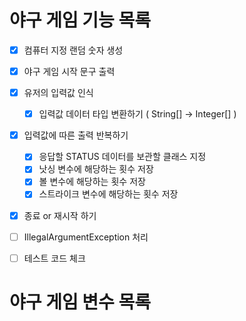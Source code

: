 # 야구 게임 기능 목록
- [X] 컴퓨터 지정 랜덤 숫자 생성
- [X] 야구 게임 시작 문구 출력
- [X] 유저의 입력값 인식
  - [X] 입력값 데이터 타입 변환하기 ( String[] ->  Integer[] )
- [X] 입력값에 따른 출력 반복하기 
  - [X] 응답할 STATUS 데이터를 보관할 클래스 지정
  - [X] 낫싱 변수에 해당하는 횟수 저장
  - [X] 볼 변수에 해당하는 횟수 저장
  - [X] 스트라이크 변수에 해당하는 횟수 저장
- [X] 종료 or 재시작 하기
- [ ] IllegalArgumentException 처리
- [ ] 테스트 코드 체크


# 야구 게임 변수 목록
